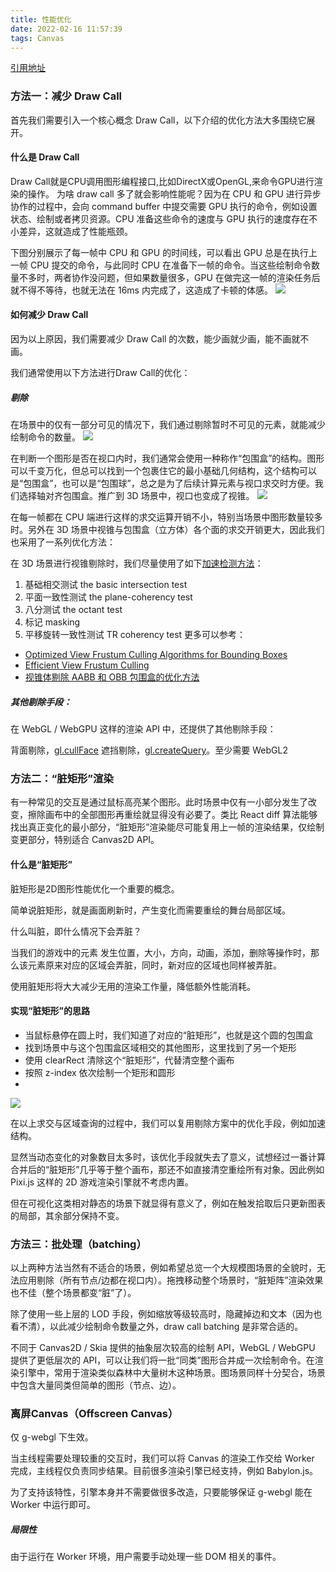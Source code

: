 ```yaml
---
title: 性能优化
date: 2022-02-16 11:57:39
tags: Canvas
---
```


[引用地址](https://g-next.antv.vision/zh/docs/guide/advanced-topics/performance-optimization)

### 方法一：减少 Draw Call

首先我们需要引入一个核心概念 Draw Call，以下介绍的优化方法大多围绕它展开。

#### 什么是 Draw Call

Draw Call就是CPU调用图形编程接口,比如DirectX或OpenGL,来命令GPU进行渲染的操作。
为啥 draw call 多了就会影响性能呢？因为在 CPU 和 GPU 进行异步协作的过程中，会向 command buffer 中提交需要 GPU 执行的命令，例如设置状态、绘制或者拷贝资源。CPU 准备这些命令的速度与 GPU 执行的速度存在不小差异，这就造成了性能瓶颈。

下图分别展示了每一帧中 CPU 和 GPU 的时间线，可以看出 GPU 总是在执行上一帧 CPU 提交的命令，与此同时 CPU 在准备下一帧的命令。当这些绘制命令数量不多时，两者协作没问题，但如果数量很多，GPU 在做完这一帧的渲染任务后就不得不等待，也就无法在 16ms 内完成了，这造成了卡顿的体感。
<img src="/images/drawcallprocess.png" />

#### 如何减少 Draw Call

因为以上原因，我们需要减少 Draw Call 的次数，能少画就少画，能不画就不画。

我们通常使用以下方法进行Draw Call的优化：

##### 剔除

在场景中的仅有一部分可见的情况下，我们通过剔除暂时不可见的元素，就能减少绘制命令的数量。
<img src="/images/drawcallmethod_img1.png" />

在判断一个图形是否在视口内时，我们通常会使用一种称作“包围盒”的结构。图形可以千变万化，但总可以找到一个包裹住它的最小基础几何结构，这个结构可以是“包围盒”，也可以是“包围球”，总之是为了后续计算元素与视口求交时方便。我们选择轴对齐包围盒。推广到 3D 场景中，视口也变成了视锥。
<img src="/images/drawcallmethod_img2.png" />

在每一帧都在 CPU 端进行这样的求交运算开销不小，特别当场景中图形数量较多时。另外在 3D 场景中视锥与包围盒（立方体）各个面的求交开销更大，因此我们也采用了一系列优化方法：

在 3D 场景进行视锥剔除时，我们尽量使用了如下[加速检测方法](https://github.com/antvis/GWebGPUEngine/issues/3)：

1. 基础相交测试 the basic intersection test
2. 平面一致性测试 the plane-coherency test
3. 八分测试 the octant test
4. 标记 masking
5. 平移旋转一致性测试 TR coherency test
更多可以参考：

- [Optimized View Frustum Culling Algorithms for Bounding Boxes](http://fileadmin.cs.lth.se/cs/Personal/Tomas_Akenine-Moller/pubs/vfcullbox.pdf.gz)
- [Efficient View Frustum Culling](http://old.cescg.org/CESCG-2002/DSykoraJJelinek/)
- [视锥体剔除 AABB 和 OBB 包围盒的优化方法](https://zhuanlan.zhihu.com/p/55915345)

##### 其他剔除手段：

在 WebGL / WebGPU 这样的渲染 API 中，还提供了其他剔除手段：

背面剔除，[gl.cullFace](https://developer.mozilla.org/zh-CN/docs/Web/API/WebGLRenderingContext/cullFace)
遮挡剔除，[gl.createQuery](https://developer.mozilla.org/en-US/docs/Web/API/WebGL2RenderingContext/createQuery)。至少需要 WebGL2

### 方法二：“脏矩形”渲染

有一种常见的交互是通过鼠标高亮某个图形。此时场景中仅有一小部分发生了改变，擦除画布中的全部图形再重绘就显得没有必要了。类比 React diff 算法能够找出真正变化的最小部分，“脏矩形”渲染能尽可能复用上一帧的渲染结果，仅绘制变更部分，特别适合 Canvas2D API。

#### 什么是“脏矩形”

脏矩形是2D图形性能优化一个重要的概念。

简单说脏矩形，就是画面刷新时，产生变化而需要重绘的舞台局部区域。

   什么叫脏，即什么情况下会弄脏？

   当我们的游戏中的元素 发生位置，大小，方向，动画，添加，删除等操作时，那么该元素原来对应的区域会弄脏，同时，新对应的区域也同样被弄脏。

使用脏矩形将大大减少无用的渲染工作量，降低额外性能消耗。

#### 实现“脏矩形”的思路

- 当鼠标悬停在圆上时，我们知道了对应的“脏矩形”，也就是这个圆的包围盒
- 找到场景中与这个包围盒区域相交的其他图形，这里找到了另一个矩形
- 使用 clearRect 清除这个“脏矩形”，代替清空整个画布
- 按照 z-index 依次绘制一个矩形和圆形
- 
<img src="/images/dirtyRect.png" />

在以上求交与区域查询的过程中，我们可以复用剔除方案中的优化手段，例如加速结构。

显然当动态变化的对象数目太多时，该优化手段就失去了意义，试想经过一番计算合并后的“脏矩形”几乎等于整个画布，那还不如直接清空重绘所有对象。因此例如 Pixi.js 这样的 2D 游戏渲染引擎就不考虑内置。

但在可视化这类相对静态的场景下就显得有意义了，例如在触发拾取后只更新图表的局部，其余部分保持不变。

### 方法三：批处理（batching）

以上两种方法当然有不适合的场景，例如希望总览一个大规模图场景的全貌时，无法应用剔除（所有节点/边都在视口内）。拖拽移动整个场景时，“脏矩阵”渲染效果也不佳（整个场景都变“脏”了）。

除了使用一些上层的 LOD 手段，例如缩放等级较高时，隐藏掉边和文本（因为也看不清），以此减少绘制命令数量之外，draw call batching 是非常合适的。

不同于 Canvas2D / Skia 提供的抽象层次较高的绘制 API，WebGL / WebGPU 提供了更低层次的 API，可以让我们将一批“同类”图形合并成一次绘制命令。在渲染引擎中，常用于渲染类似森林中大量树木这种场景。图场景同样十分契合，场景中包含大量同类但简单的图形（节点、边）。

### 离屏Canvas（Offscreen Canvas）

仅 g-webgl 下生效。

当主线程需要处理较重的交互时，我们可以将 Canvas 的渲染工作交给 Worker 完成，主线程仅负责同步结果。目前很多渲染引擎已经支持，例如 Babylon.js。

为了支持该特性，引擎本身并不需要做很多改造，只要能够保证 g-webgl 能在 Worker 中运行即可。

##### 局限性

由于运行在 Worker 环境，用户需要手动处理一些 DOM 相关的事件。

